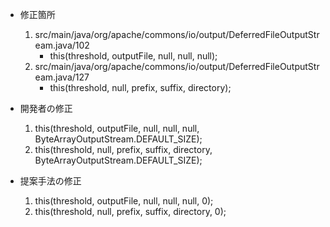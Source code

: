 - 修正箇所
    1. src/main/java/org/apache/commons/io/output/DeferredFileOutputStream.java/102
        - this(threshold, outputFile, null, null, null);
    2. src/main/java/org/apache/commons/io/output/DeferredFileOutputStream.java/127
        - this(threshold, null, prefix, suffix, directory);

- 開発者の修正
    1.  this(threshold, outputFile, null, null, null, ByteArrayOutputStream.DEFAULT_SIZE);
    2. this(threshold, null, prefix, suffix, directory, ByteArrayOutputStream.DEFAULT_SIZE);

- 提案手法の修正
    1. this(threshold, outputFile, null, null, null, 0);
    2. this(threshold, null, prefix, suffix, directory, 0);
